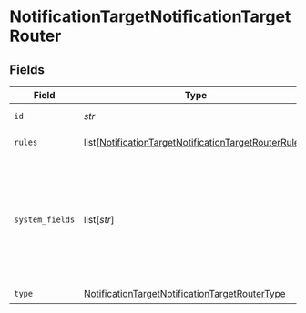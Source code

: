 # NotificationTargetNotificationTargetRouter


## Fields

| Field                                                                                                                           | Type                                                                                                                            | Required                                                                                                                        | Description                                                                                                                     |
| ------------------------------------------------------------------------------------------------------------------------------- | ------------------------------------------------------------------------------------------------------------------------------- | ------------------------------------------------------------------------------------------------------------------------------- | ------------------------------------------------------------------------------------------------------------------------------- |
| `id`                                                                                                                            | *str*                                                                                                                           | :heavy_check_mark:                                                                                                              | Unique ID for this output                                                                                                       |
| `rules`                                                                                                                         | list[[NotificationTargetNotificationTargetRouterRules](../../models/shared/notificationtargetnotificationtargetrouterrules.md)] | :heavy_check_mark:                                                                                                              | Event routing rules                                                                                                             |
| `system_fields`                                                                                                                 | list[*str*]                                                                                                                     | :heavy_minus_sign:                                                                                                              | Set of fields to automatically add to events using this output. E.g.: cribl_pipe, c*. Wildcards supported.                      |
| `type`                                                                                                                          | [NotificationTargetNotificationTargetRouterType](../../models/shared/notificationtargetnotificationtargetroutertype.md)         | :heavy_check_mark:                                                                                                              | N/A                                                                                                                             |